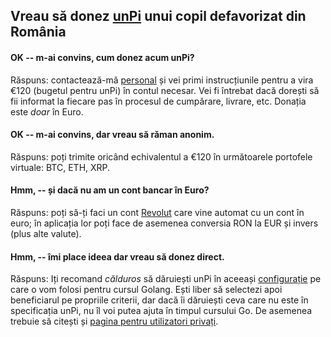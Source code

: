 ## Vreau să donez [unPi](https://www.unpi.ro/) unui copil defavorizat din România

#### OK -- m-ai convins, cum donez acum unPi?

Răspuns: contactează-mă [personal](mailto:ciprian.manea@gmail.com?subject=vreau%20sa%20donez%20unPi) și vei primi instrucțiunile pentru a vira €120 (bugetul pentru unPi) în contul necesar. Vei fi întrebat dacă dorești să fii informat la fiecare pas în procesul de cumpărare, livrare, etc. Donația este _doar_ în Euro.

#### OK -- m-ai convins, dar vreau să răman anonim.

Răspuns: poți trimite oricând echivalentul a €120 în următoarele portofele virtuale: BTC, ETH, XRP.

#### Hmm, -- și dacă nu am un cont bancar în Euro?

Răspuns: poți să-ți faci un cont [Revolut](https://www.revolut.com) care vine automat cu un cont în euro; în aplicația lor poți face de asemenea conversia RON la EUR și invers (plus alte valute).

#### Hmm, -- îmi place ideea dar vreau să donez direct.

Răspuns: Iți recomand _călduros_ să dăruiești unPi în aceeași [configurație](https://www.unpi.ro/spec/) pe care o vom folosi pentru cursul Golang. Ești liber să selectezi apoi beneficiarul pe propriile criterii, dar dacă îi dăruiești ceva care nu este în specificația unPi, nu îl voi putea ajuta în timpul cursului Go. De asemenea trebuie să citești și [pagina pentru utilizatori privați](https://www.unpi.ro/privat/).
